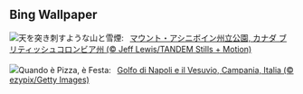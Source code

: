 ## Bing Wallpaper
![](https://www.bing.com/th?id=OHR.AssiniboineTS_JA-JP8766031351_UHD.jpg&w=1000)天を突き刺すような山と雪煙:&nbsp;&ensp;[マウント・アシニボイン州立公園, カナダ ブリティッシュコロンビア州 (© Jeff Lewis/TANDEM Stills + Motion)](https://www.bing.com/th?id=OHR.AssiniboineTS_JA-JP8766031351_UHD.jpg)
<br><br/>
![](https://www.bing.com/th?id=OHR.NapoliPizza_IT-IT7432865458_UHD.jpg&w=1000)Quando è Pizza, è Festa:&nbsp;&ensp;[Golfo di Napoli e il Vesuvio, Campania, Italia (© ezypix/Getty Images)](https://www.bing.com/th?id=OHR.NapoliPizza_IT-IT7432865458_UHD.jpg)
<br><br/>
